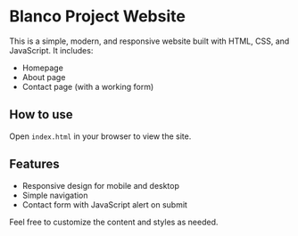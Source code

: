 # Blanco Project Website

This is a simple, modern, and responsive website built with HTML, CSS, and JavaScript. It includes:
- Homepage
- About page
- Contact page (with a working form)

## How to use
Open `index.html` in your browser to view the site.

## Features
- Responsive design for mobile and desktop
- Simple navigation
- Contact form with JavaScript alert on submit

Feel free to customize the content and styles as needed.
